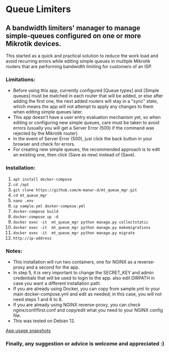 # Queue Limiters
## A bandwidth limiters' manager to manage simple-queues configured on one or more Mikrotik devices.

This started as a quick and practical solution to reduce the work load and avoid recurring errors while editing simple queues in multiple Mikrotik routers that are performing bandwidth limiting for customers of an ISP.

### Limitations:

- Before using this app, currently configured [Queue types] and [Simple queues] must be matched in each router that will be added, or else after adding the first one, the next added routers will stay in a "sync" state, which means the app will not attempt to apply any changes to them when editing simple queues later.
- This app doesn't have a user entry evaluation mechanism yet, so when editing or configuring new simple queues, care must be taken to avoid errors (usually you will get a Server Error (500) if the command was rejected by the Mikrotik router).
- In the event of Server Error (500), just click the back button in your browser and check for errors.
- For creating new simple queues, the recommended approach is to edit an existing one, then click (Save as new) instead of (Save).


### Installation:

1. `apt install docker-compose`
2. `cd /opt`
3. `git clone https://github.com/m-manar-d/mt_queue_mgr.git`
4. `cd mt_queue_mgr`
5. `nano .env`
6. `cp sample.yml docker-compose.yml`
7. `docker-compose build`
8. `docker-compose up -d`
9. `docker exec -it  mt_queue_mgr python manage.py collectstatic`
10. `docker exec -it  mt_queue_mgr python manage.py makemigrations`
11. `docker exec -it  mt_queue_mgr python manage.py migrate`
12. `http://ip-address`

### Notes:

- This installation will run two containers, one for NGINX as a reverse-proxy and a second for the app.
- In step 5, it is very important to change the SECRET_KEY and admin credentials that will be used to login to the app. also edit DIRPATH in case you want a different installation path.
- If you are already using Docker, you can copy from sample.yml to your main docker-compose.yml and edit as needed; in this case, you will not need steps 1 and 6 to 8.
- If you are already using NGINX reverse-proxy, you can check nginx/conf/first.conf and copy/edit what you need to your NGINX config file.
- This was tested on Debian 12.

[App usage snapshots](https://github.com/m-manar-d/mt_queue_mgr/discussions/5)

### Finally, any suggestion or advice is welcome and appreciated :)

